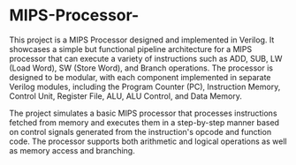 # MIPS-Processor-
This project is a MIPS Processor designed and implemented in Verilog. It showcases a simple but functional pipeline architecture for a MIPS processor that can execute a variety of instructions such as ADD, SUB, LW (Load Word), SW (Store Word), and Branch operations. The processor is designed to be modular, with each component implemented in separate Verilog modules, including the Program Counter (PC), Instruction Memory, Control Unit, Register File, ALU, ALU Control, and Data Memory.

The project simulates a basic MIPS processor that processes instructions fetched from memory and executes them in a step-by-step manner based on control signals generated from the instruction's opcode and function code. The processor supports both arithmetic and logical operations as well as memory access and branching.
